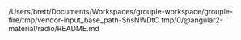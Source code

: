 /Users/brett/Documents/Workspaces/grouple-workspace/grouple-fire/tmp/vendor-input_base_path-SnsNWDtC.tmp/0/@angular2-material/radio/README.md